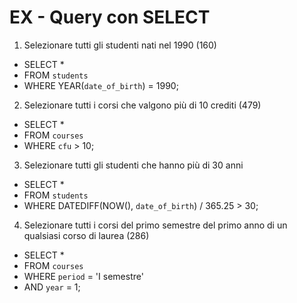 # EX - Query con SELECT

1. Selezionare tutti gli studenti nati nel 1990 (160)
  - SELECT * 
  - FROM `students` 
  - WHERE YEAR(`date_of_birth`) = 1990;

2. Selezionare tutti i corsi che valgono più di 10 crediti (479)
  - SELECT * 
  - FROM `courses` 
  - WHERE `cfu` > 10;

3. Selezionare tutti gli studenti che hanno più di 30 anni
  - SELECT * 
  - FROM `students` 
  - WHERE DATEDIFF(NOW(), `date_of_birth`) / 365.25 > 30;

4. Selezionare tutti i corsi del primo semestre del primo anno di un qualsiasi corso di
laurea (286)
  - SELECT * 
  - FROM `courses` 
  - WHERE `period` = 'I semestre'
  - AND `year` = 1;